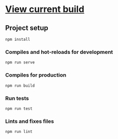 # [View current build](https://stoic-euler-647ca7.netlify.com/)

## Project setup
```
npm install
```

### Compiles and hot-reloads for development
```
npm run serve
```

### Compiles for production
```
npm run build
```

### Run tests
```
npm run test
```

### Lints and fixes files
```
npm run lint
```

